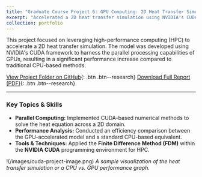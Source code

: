 ```yaml
---
title: "Graduate Course Project 6: GPU Computing: 2D Heat Transfer Simulation with CUDA"
excerpt: "Accelerated a 2D heat transfer simulation using NVIDIA's CUDA framework for GPU-based parallel computing."
collection: portfolio
---
```


This project focused on leveraging high-performance computing (HPC) to accelerate a 2D heat transfer simulation. The model was developed using NVIDIA's CUDA framework to harness the parallel processing capabilities of GPUs, resulting in a significant performance increase compared to traditional CPU-based methods.

[View Project Folder on GitHub](https://github.com/souravds1/Portfolio/tree/main/Solid%20Modelling%20and%20GPU%20Computing){: .btn .btn--research}
[Download Full Report (PDF)](https://github.com/souravds1/Portfolio/raw/main/Solid%20Modelling%20and%20GPU%20Computing/Simulation%20of%202D%20Heat%20Transfer%20Model%20Using%20CUDA.pdf){: .btn .btn--research}

---

### Key Topics & Skills
* **Parallel Computing:** Implemented CUDA-based numerical methods to solve the heat equation across a 2D domain.
* **Performance Analysis:** Conducted an efficiency comparison between the GPU-accelerated model and a standard CPU-based equivalent.
* **Tools & Techniques:** Applied the **Finite Difference Method (FDM)** within the **NVIDIA CUDA** programming environment for HPC.

!(/images/cuda-project-image.png)
*A sample visualization of the heat transfer simulation or a CPU vs. GPU performance graph.*
